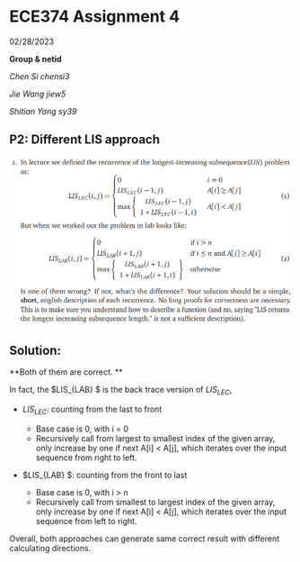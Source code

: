 # ECE374 Assignment 4

02/28/2023

**Group & netid**

*Chen Si         chensi3*

*Jie Wang        jiew5*

*Shitian Yang     sy39*

## P2: Different LIS approach

![image-20230318194611511](./ECE374_Assignment_5_P2.assets/image-20230318194611511.png)

## Solution:

**Both of them are correct. **

In fact, the $LIS_{LAB} $ is the back trace version of $LIS_{LEC}$, 

-  $LIS_{LEC}$: counting from the last to front
   -  Base case is 0, with i = 0
   -  Recursively call from largest to smallest index of the given array, only increase by one if next A[i]  < A[j], which iterates over the input sequence from right to left. 

-  $LIS_{LAB} $: counting from the front to last
   -  Base case is 0, with i > n
   -  Recursively call from smallest to largest index of the given array, only increase by one if next A[i]  < A[j], which iterates over the input sequence from left to right. 


Overall, both approaches can generate same correct result with different calculating directions. 
